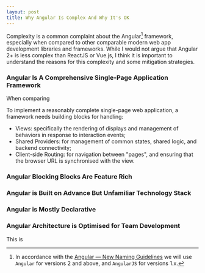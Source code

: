 ```yaml
---
layout: post
title: Why Angular Is Complex And Why It's OK
---
```

Complexity is a common complaint about the Angular[^naming] framework,
especially when compared to other comparable modern web app development libraries and frameworks.
While I would not argue that Angular 2+ is less complex than ReactJS or Vue.js, I think it is important
to understand the reasons for this complexity and some mitigation strategies.

### Angular Is A Comprehensive Single-Page Application Framework

When comparing

To implement a reasonably complete single-page web application, a framework needs building blocks for handling:
* Views: specifically the rendering of displays and management of behaviors in response to interaction events;
* Shared Providers: for management of common states, shared logic, and backend connectivity;
* Client-side Routing: for navigation between "pages", and ensuring that the browser URL is synchronised with the view.

### Angular Blocking Blocks Are Feature Rich

### Angular is Built on Advance But Unfamiliar Technology Stack

### Angular is Mostly Declarative

### Angular Architecture is Optimised for Team Development

This is 

[^naming]: In accordance with the [Angular — New Naming Guidelines](https://medium.com/@gerard.sans/angular-new-naming-guidelines-eacbebd09363) we will use `Angular` for versions 2 and above, and `AngularJS` for versions 1.x.
